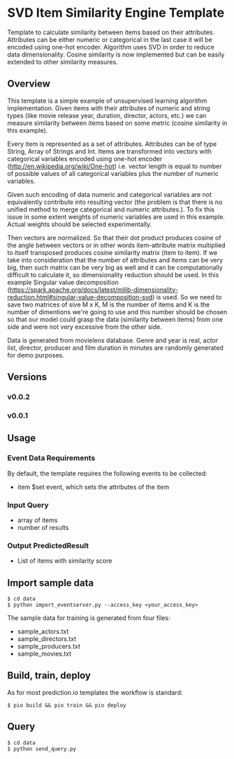 # SVD Item Similarity Engine Template

Template to calculate similarity between items based on their attributes. 
Attributes can be either numeric or categorical in the last case it will be 
encoded using one-hot encoder. Algorithm uses SVD in order to reduce data 
dimensionality. Cosine similarity is now implemented but can be easily 
extended to other similarity measures.

## Overview

This template is a simple example of unsupervised learning algorithm 
implementation. Given items with their attributes of numeric and string types
(like movie release year, duration, director, actors, etc.) we can measure 
similarity between items based on some metric (cosine similarity in this 
example). 

Every item is represented as a set of attributes. Attributes can be of type 
String, Array of Strings and Int. Items are transformed into vectors with 
categorical variables encoded using one-hot encoder 
(http://en.wikipedia.org/wiki/One-hot) i.e. vector length is equal to number 
of possible values of all categorical variables plus the number of numeric 
variables.
 
Given such encoding of data numeric and categorical variables are not 
equivalently contribute into resulting vector (the problem is that there is 
no unified method to merge categorical and numeric attributes.). To fix this 
issue in some extent weights of numeric variables are used in this example. 
Actual weights should be selected experimentally.

Then vectors are normalized. So that their dot product produces cosine of the
angle between vectors or in other words item-attribute matrix multiplied to 
itself transposed produces cosine similarity matrix (item to item). If we 
take into consideration that the number of attributes and items can be very 
big, then such matrix can be very big as well and it can be computationally 
difficult to calculate it, so dimensionality reduction should be used. In 
this example Singular value decomposition 
(https://spark.apache.org/docs/latest/mllib-dimensionality-reduction.html#singular-value-decomposition-svd) is used. So we need to save two 
matrices of sive M x K, M is the number of items and K is the number of 
dimentions we're going to use and this number should be chosen so that our 
model could grasp the data (similarity between items) from one side and were 
not very excessive from the other side.

Data is generated from movielens database. Genre and year is real, actor 
list, director, producer and film duration in minutes are randomly generated 
for demo purposes.  

## Versions

### v0.0.2

### v0.0.1

## Usage

### Event Data Requirements

By default, the template requires the following events to be collected:

- item $set event, which sets the attributes of the item

### Input Query

- array of items
- number of results

### Output PredictedResult

- List of items with similarity score


## Import sample data

```
$ cd data
$ python import_eventserver.py --access_key <your_access_key>
```

The sample data for training is generated from four files:

- sample_actors.txt
- sample_directors.txt
- sample_producers.txt
- sample_movies.txt

## Build, train, deploy

As for most prediction.io templates the workflow is standard:

```
$ pio build && pio train && pio deploy
```

## Query

```
$ cd data
$ python send_query.py
```


